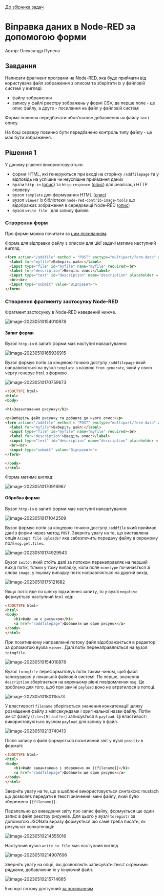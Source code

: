 [До збірника задач](README.md)

# Віправка даних в Node-RED за допомогою форми

Автор: Олександр Пупена

## Завдання

Написати фрагмент програми на Node-RED, яка буде приймати від користувача файл зображення з описом та зберігати їх у файловій системі у вигляді:

- файлу зображення
- запису у файлі реєстру зображень у формі CSV, де перше поле - це опис файлу, а друге - посилання на файл у файловій системі

Форма повинна передбачати обов'язкове добавлення як файлу так і опису.

На боці серверу повинно бути передбачено контроль типу файлу - це має бути зображення.

## Рішення 1

У даному рішенні використовуються:

- форми HTML, які генеруються при вході на сторінку `/addfilepage` та у відповідь на успішне чи неуспішне приймання даних 
- вузли `http-in` ([опис](https://github.com/pupenasan/NodeREDGuidUKR/blob/master/http/httpin.md)) та `http-responce` ([опис](https://github.com/pupenasan/NodeREDGuidUKR/blob/master/http/httpresponse.md)) для реалізації HTTP серверу 
- вузол `template` для формування HTML ([опис](https://github.com/pupenasan/NodeREDGuidUKR/blob/master/base/1_4_1.md#template-%D1%88%D0%B0%D0%B1%D0%BB%D0%BE%D0%BD))
- вузол `viewer` із бібліотеки `node-red-contrib-image-tools` що відображає зображення в середовищі Node-RED ([опис](https://github.com/pupenasan/NodeREDGuidUKR/tree/master/image))   
- вузол `write file ` для запису файлів

### Створення форм

Про форми можна почитати за [цим посиланням](https://pupenasan.github.io/ProgIngContrSystems/%D0%94%D0%BE%D0%B2%D1%96%D0%B4%D0%BD%D0%B8%D0%BA%D0%B8/htmlcss/html_form.html). 

Форма для відправки файлу з описом для цієї задачі матиме наступний вигляд:

```html
<form action="/addfile" method = "POST" enctype="multipart/form-data" accept-charset="utf-8">
  <label for="myfile">Виберіть файл:</label>
  <input type="file" id="myfile" name="myfile" required><br>
  <label for="description">Введіть опис:</label>
  <input type="text" id="description" name="description" placeholder = "Опис рисунку" size = "50" required>
  <br><br>
  <input type="submit" value="Відправити">
</form>
```

### Створення фрагменту застосунку Node-RED

Фрагмент застосунку в Node-RED наведений нижче.

![image-20230510154010878](media/image-20230510154010878.png)

#### Запит форми

Вузол `http-in` в запиті форми має наступні налаштування:

![image-20230510165936915](media/image-20230510165936915.png)

Вузол формує потік за кінцевою точкою доступу `/addfilepage` який направляється на вузол `template` з назвою `from generate`, який у свою чергу генерує `html` з формою 

![image-20230510170759673](media/image-20230510170759673.png)

```html
<!DOCTYPE html>
<html>
<body>

<h1>Завантаження рисунку</h1>

<p>Виберіть файл рисунку та добавте до нього опис:</p>
<form action="/addfile" method = "POST" enctype="multipart/form-data" accept-charset="utf-8">
  <label for="myfile">Виберіть файл:</label>
  <input type="file" id="myfile" name="myfile" required><br>
  <label for="description">Введіть опис:</label>
  <input type="text" id="description" name="description" placeholder = "Опис рисунку" size = "50" required>
  <br><br>
  <input type="submit" value="Відправити">
</form>

</body>
</html>
```

Форма матиме вигляд:

![image-20230510170916967](media/image-20230510170916967.png)

#### Обробка форми

Вузол `http-in` в запиті форми має наступні налаштування:

 ![image-20230510171042509](media/image-20230510171042509.png)

Вузол формує потік за кінцевою точкою доступу `/addfile` який приймає дані з форми через метод `POST`. Зверніть увагу на те, що виставлена опція `Accept file uploads?` яка забезпечить передачу файлу в окремому полі `vsg.get.files`. 

![image-20230510174929943](media/image-20230510174929943.png)

Вузол `switch` який стоїть далі за потоком перенаправляє на перший вихід потік, тільки у тому випадку, коли поле `mimetype` починається зі слова `image`, у іншому випадку потік направляється на другий вихід.

![image-20230510175121682](media/image-20230510175121682.png)

Якщо потік йде по шляху відхилення запиту, то у вузлі `negative` формується наступний `html` код:

```html
<!DOCTYPE html>
<html>
<body>
	<h1>Файл не є рисунком</h1>
	<a href="/addfilepage">Добавити ще один рисунок</a>
</body>
</html>
```

При позитивному направленні потоку файл відображається в редакторі за допомогою вузла `viewer`. Далі потік перенаправляється на вузол `toimgfile`.

![image-20230510154010878](media/image-202305101540108781.png)

Вузол `toimgfile` переформатовує потік таким чином, щоб файл записувався у локальній файловій системі. По перше, значення `description` зберігається на верхньому рівні повідомлення `msg`. Це зроблено для того, щоб при заміні `payload` воно не втратилося в потоці.  

![image-20230510180115573](media/image-20230510180115573.png)

У властивості `filename` зберігається значення конкатенації шляху розміщення файлу з мілісекундами і оригінальної назви файлу. Потім зміст файлу (`files[0].buffer`) записується в `payload`. Ці властивості використовуються вузлом `payload` для запису в файл.

![image-20230510213740413](media/image-20230510213740413.png)  

Після запису в файл формується позитивний звіт у вузлі `positiv` в форматі:

```html
<!DOCTYPE html>
<html>
<body>
	<h1>Файл завантажено і збережено як {{filename}}</h1>
	<a href="/addfilepage">Добавити ще один рисунок</a>
</body>
</html>
```

Зверніть увагу на те, що в шаблоні використовується синтаксис mustach що дозволяє передати в тексті значення імені файлу, який було збережено  `{{filename}}`.

Паралельно до виведення звіту про запис файлу, формується ще один запис в файл реєстру рисунків. Для цього у вузлі `toregistr` за допомогою JSONata виразу формується що саме треба писати, як результат конкатенації:

![image-20230510214555016](media/image-20230510214555016.png)

 Наступний вузол `write to file` має наступний вигляд. 

![image-20230510214907606](media/image-20230510214907606.png)

Зверніть увагу на опції, які дозволяють записувати текст окремими рядками, добавляючи їх у існуючий файл.

![image-20230510215714665](media/image-20230510215714665.png) 

Експорт потоку доступний [за посиланням](htmlform.json)

